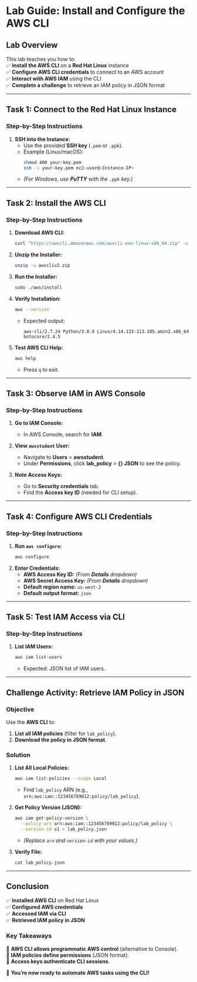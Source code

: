 # **Lab Guide: Install and Configure the AWS CLI**  

## **Lab Overview**  
This lab teaches you how to:  
✅ **Install the AWS CLI** on a **Red Hat Linux** instance  
✅ **Configure AWS CLI credentials** to connect to an AWS account  
✅ **Interact with AWS IAM** using the CLI  
✅ **Complete a challenge** to retrieve an IAM policy in JSON format  

---

## **Task 1: Connect to the Red Hat Linux Instance**  

### **Step-by-Step Instructions**  
1. **SSH into the Instance:**  
   - Use the provided **SSH key** (`.pem` or `.ppk`).  
   - Example (Linux/macOS):  
     ```bash
     chmod 400 your-key.pem  
     ssh -i your-key.pem ec2-user@<Instance-IP>
     ```
   - *(For Windows, use **PuTTY** with the `.ppk` key.)*  

---

## **Task 2: Install the AWS CLI**  

### **Step-by-Step Instructions**  
1. **Download AWS CLI:**  
   ```bash
   curl "https://awscli.amazonaws.com/awscli-exe-linux-x86_64.zip" -o "awscliv2.zip"
   ```

2. **Unzip the Installer:**  
   ```bash
   unzip -u awscliv2.zip
   ```

3. **Run the Installer:**  
   ```bash
   sudo ./aws/install
   ```

4. **Verify Installation:**  
   ```bash
   aws --version
   ```
   - Expected output:  
     ```plain
     aws-cli/2.7.24 Python/3.8.8 Linux/4.14.133-113.105.amzn2.x86_64 botocore/2.4.5
     ```

5. **Test AWS CLI Help:**  
   ```bash
   aws help
   ```
   - Press `q` to exit.  

---

## **Task 3: Observe IAM in AWS Console**  

### **Step-by-Step Instructions**  
1. **Go to IAM Console:**  
   - In AWS Console, search for **IAM**.  

2. **View `awsstudent` User:**  
   - Navigate to **Users** > **awsstudent**.  
   - Under **Permissions**, click **lab_policy** > **{} JSON** to see the policy.  

3. **Note Access Keys:**  
   - Go to **Security credentials** tab.  
   - Find the **Access key ID** (needed for CLI setup).  

---

## **Task 4: Configure AWS CLI Credentials**  

### **Step-by-Step Instructions**  
1. **Run `aws configure`:**  
   ```bash
   aws configure
   ```
2. **Enter Credentials:**  
   - **AWS Access Key ID:** *(From **Details** dropdown)*  
   - **AWS Secret Access Key:** *(From **Details** dropdown)*  
   - **Default region name:** `us-west-2`  
   - **Default output format:** `json`  

---

## **Task 5: Test IAM Access via CLI**  

### **Step-by-Step Instructions**  
1. **List IAM Users:**  
   ```bash
   aws iam list-users
   ```
   - Expected: JSON list of IAM users.  

---

## **Challenge Activity: Retrieve IAM Policy in JSON**  

### **Objective**  
Use the **AWS CLI** to:  
1. **List all IAM policies** (filter for `lab_policy`).  
2. **Download the policy in JSON format**.  

### **Solution**  

1. **List All Local Policies:**  
   ```bash
   aws iam list-policies --scope Local
   ```
   - Find `lab_policy` ARN (e.g., `arn:aws:iam::123456789012:policy/lab_policy`).  

2. **Get Policy Version (JSON):**  
   ```bash
   aws iam get-policy-version \
     --policy-arn arn:aws:iam::123456789012:policy/lab_policy \
     --version-id v1 > lab_policy.json
   ```
   - *(Replace `arn` and `version-id` with your values.)*  

3. **Verify File:**  
   ```bash
   cat lab_policy.json
   ```

---

## **Conclusion**  
✅ **Installed AWS CLI** on Red Hat Linux  
✅ **Configured AWS credentials**  
✅ **Accessed IAM via CLI**  
✅ **Retrieved IAM policy in JSON**  

### **Key Takeaways**  
🔹 **AWS CLI allows programmatic AWS control** (alternative to Console).  
🔹 **IAM policies define permissions** (JSON format).  
🔹 **Access keys authenticate CLI sessions**.  

🚀 **You’re now ready to automate AWS tasks using the CLI!**